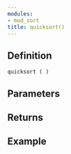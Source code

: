 ```yaml
---
modules:
- mod_sort
title: quicksort()
---
```


## Definition

    quicksort ( )

## Parameters

## Returns

## Example

```
```
